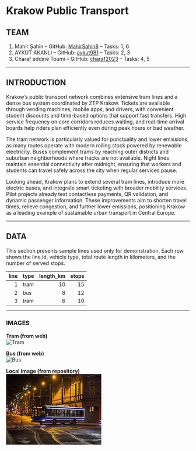 # Krakow Public Transport

## TEAM
1. Mahir Şahin – GitHub: [MahirSahin8](https://github.com/MahirSahin8) – 
Tasks: 1, 6  
2. AYKUT AKANLI – GitHub: [aykut981](https://github.com/aykut981) – Tasks: 2, 3  
3. Charaf eddine Toumi – GitHub: 
[charaf2023](https://github.com/charaf2023) – Tasks: 4, 5  

---

## INTRODUCTION
Krakow’s public transport network combines extensive tram lines and a dense bus system coordinated by ZTP Krakow. Tickets are available through vending machines, mobile apps, and drivers, with convenient student discounts and time-based options that support fast transfers. High service frequency on core corridors reduces waiting, and real-time arrival boards help riders plan efficiently even during peak hours or bad weather.

The tram network is particularly valued for punctuality and lower emissions, as many routes operate with modern rolling stock powered by renewable electricity. Buses complement trams by reaching outer districts and suburban neighborhoods where tracks are not available. Night lines maintain essential connectivity after midnight, ensuring that workers and students can travel safely across the city when regular services pause.

Looking ahead, Krakow plans to extend several tram lines, introduce more electric buses, and integrate smart ticketing with broader mobility services. Pilot projects already test contactless payments, QR validation, and dynamic passenger information. These improvements aim to shorten travel times, relieve congestion, and further lower emissions, positioning Krakow as a leading example of sustainable urban transport in Central Europe.


---

## DATA
This section presents sample lines used only for demonstration. Each row shows the line id, vehicle type, total route length in kilometers, and the number of served stops.

| line | type | length_km | stops |
|-----:|:-----|----------:|------:|
| 1 | tram | 10 | 15 |
| 2 | bus  |  8 | 12 |
| 3 | tram |  6 | 10 |


---

### IMAGES

**Tram (from web)**  
![Tram](https://upload.wikimedia.org/wikipedia/commons/6/60/Muzeum_MHD%2C_tramvaje_T3_8084_a_6149%2C_zepředu.jpg)

**Bus (from web)**  
![Bus]([https://en.wikipedia.org/wiki/Bus#/media/File:(SGP-Singapore)_SBS_Transit_SG3042Y_298_2024-12-23.jpg](https://upload.wikimedia.org/wikipedia/commons/2/21/%28SGP-Singapore%29_SBS_Transit_SG3042Y_298_2024-12-23.jpg))

**Local image (from repository)**  
![Local night bus](IMG/local.jpeg)
